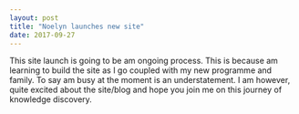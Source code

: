```yaml
---
layout: post
title: "Noelyn launches new site"
date: 2017-09-27
---
```


This site launch is going to be am ongoing process. This is because am learning to build the site as I go coupled with my new programme and family. To say am busy at the moment is an understatement. I am however, quite excited about the site/blog and hope you join me on this journey of knowledge discovery.
